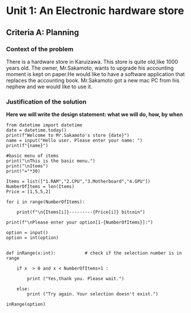 # Unit 1: An Electronic hardware store
## Criteria A: Planning
### Context of the problem
There is a hardware store in Karuizawa. This store is quite old,like 1000 years old. The owner, Mr.Sakamoto, wants to upgrade his accounting moment is kept on paper.He would like to have a software application that replaces the accounting book. Mr.Sakamoto got a new mac PC from his nephew and we would like to use it.

### Justification of the solution 
**Here we will write the design statement: what we will do, how, by when**

	from datetime import datetime
	date = datetime.today()
	print(f"Welcome to Mr.Sakamoto's store {date}")
	name = input("Hello user. Please enter your name: ")
	print(f"{name}")

	#basic menu of items
	print("\nThis is the basic menu.")
	print("\nItems")
	print("="*30)

	Items = list(["1.RAM","2.CPU","3.Motherboard","4.GPU"])
	NumberOfItems = len(Items)
	Price = [1,5,5,2]

	for i in range(NumberOfItems):
	
		print(f"\n{Items[i]}---------{Price[i]} bitcoin")

	print(f"\nPlease enter your option[1-{NumberOfItems}]:")

	option = input()
	option = int(option)


	def inRange(x:int):           # check if the selection number is in range
		
		if x  > 0 and x < NumberOfItems+1 :
		
			print ("Yes,thank you. Please wait.")

		else:
			print ("Try again. Your selection doesn't exist.")

	inRange(option)
	




